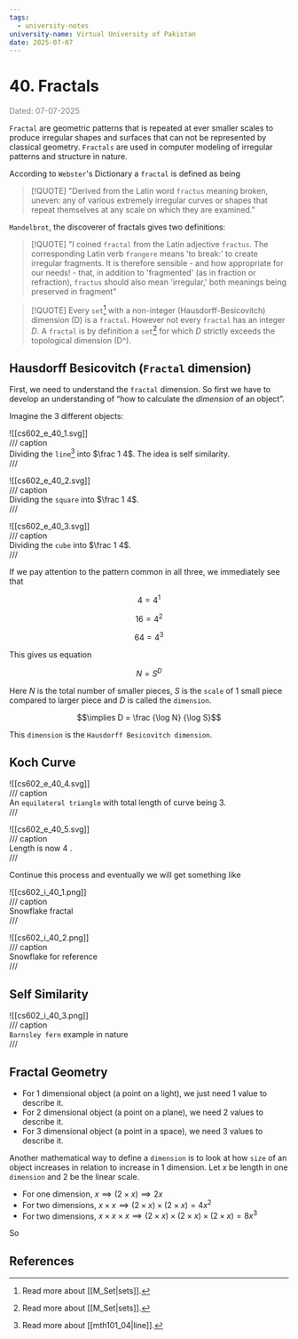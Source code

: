 ```yaml
---
tags:
  - university-notes
university-name: Virtual University of Pakistan
date: 2025-07-07
---
```


# 40. Fractals

<span style="color: gray;">Dated: 07-07-2025</span>

`Fractal` are geometric patterns that is repeated at ever smaller scales to produce irregular shapes and surfaces that can not be represented by classical geometry. `Fractals` are used in computer modeling of irregular patterns and structure in nature.

According to `Webster`'s Dictionary a `fractal` is defined as being 

> [!QUOTE] "Derived from the Latin word `fractus` meaning broken, uneven: any of various extremely irregular curves or shapes that repeat themselves at any scale on which they are examined."

`Mandelbrot`, the discoverer of fractals gives two definitions:

> [!QUOTE] "I coined `fractal` from the Latin adjective `fractus`. The corresponding Latin verb `frangere` means 'to break:' to create irregular fragments. It is therefore sensible - and how appropriate for our needs! - that, in addition to 'fragmented' (as in fraction or refraction), `fractus` should also mean 'irregular,' both meanings being preserved in fragment"

> [!QUOTE] Every `set`[^1] with a non-integer (Hausdorff-Besicovitch) dimension (D) is a `fractal`. However not every `fractal` has an integer $D$. A `fractal` is by definition a `set`[^1] for which $D$ strictly exceeds the topological dimension (D^).

## Hausdorff Besicovitch (`Fractal` dimension)

First, we need to understand the `fractal` dimension. So first we have to develop an understanding of “how to calculate the _dimension_ of an object”.

Imagine the 3 different objects:

![[cs602_e_40_1.svg]]  
/// caption  
Dividing the `line`[^2] into $\frac 1 4$. The idea is self similarity.  
///

![[cs602_e_40_2.svg]]  
/// caption  
Dividing the `square` into $\frac 1 4$.  
///

![[cs602_e_40_3.svg]]  
/// caption  
Dividing the `cube` into $\frac 1 4$.  
///

If we pay attention to the pattern common in all three, we immediately see that

$$4 = 4^1$$

$$16 = 4^2$$

$$64 = 4^3$$

This gives us equation

$$N = S^D$$

Here $N$ is the total number of smaller pieces, $S$ is the `scale` of 1 small piece compared to larger piece and $D$ is called the `dimension`.

$$\implies D = \frac {\log N} {\log S}$$

This `dimension` is the `Hausdorff Besicovitch dimension`.

## Koch Curve

![[cs602_e_40_4.svg]]  
/// caption  
An `equilateral triangle` with total length of curve being $3$.  
///

![[cs602_e_40_5.svg]]  
/// caption  
Length is now $4$ .  
///

Continue this process and eventually we will get something like

![[cs602_i_40_1.png]]  
/// caption  
Snowflake fractal  
///

![[cs602_i_40_2.png]]  
/// caption  
Snowflake for reference  
///

## Self Similarity

![[cs602_i_40_3.png]]  
/// caption  
`Barnsley fern` example in nature  
///

## Fractal Geometry

- For 1 dimensional object (a point on a light), we just need 1 value to describe it.
- For 2 dimensional object (a point on a plane), we need 2 values to describe it.
- For 3 dimensional object (a point in a space), we need 3 values to describe it.

Another mathematical way to define a `dimension` is to look at how `size` of an object increases in relation to increase in 1 dimension. Let $x$ be length in one `dimension` and $2$ be the linear scale.

- For one dimension, $x \implies (2 \times x) \implies 2x$
- For two dimensions, $x \times x \implies (2 \times x) \times (2 \times x) = 4x^2$
- For two dimensions, $x \times x \times x \implies (2 \times x) \times (2 \times x) \times (2 \times x) = 8x^3$

So 

## References

[^1]: Read more about [[M_Set|sets]].
[^2]: Read more about [[mth101_04|line]].